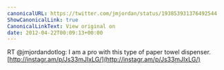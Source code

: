 ```yaml
---
canonicalURL: https://twitter.com/jmjordan/status/193853931376492544
ShowCanonicalLink: true
CanonicalLinkText: View original on
date: 2012-04-22T00:09:13+00:00
---
```

RT @jmjordandotlog: I am a pro with this type of paper towel dispenser. [http://instagr.am/p/Js33mJIxLG/](http://instagr.am/p/Js33mJIxLG/)